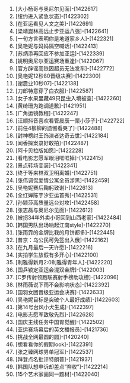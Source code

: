 
1. [大小杨哥与奥尼尔见面]-[1422617]
1. [纽约进入紧急状态]-[1422302]
1. [在亚运看见人文之美]-[1422691]
1. [梁靖崑林高远止步亚运八强]-[1422641]
1. [一句方言表明你是地道家乡人]-[1422321]
1. [吴艳妮与妈妈隔空喊话]-[1422413]
1. [苏炳添再回应不参加亚运]-[1422339]
1. [姚明奥尼尔亚运赛场重逢]-[1422067]
1. [官方辟谣高铁因超员无法发车]-[1422772]
1. [吴艳妮12秒80晋级决赛]-[1422300]
1. [谢震业10秒07]-[1422138]
1. [刀郎特意穿了白衣服]-[1422587]
1. [女子水果里藏49只昆虫入境被查]-[1422260]
1. [黄绮珊为跑调道歉]-[1421951]
1. [广角运镜教程]-[1422247]
1. [汪顺抖音喜欢看管晨辰一栗小莎子]-[1422722]
1. [前任4柳柳的遗憾看哭了]-[1422488]
1. [封神榜纣王饰演者达奇去世]-[1422184]
1. [闻香探案录好敢拍]-[1422487]
1. [阿卡贝拉版如愿]-[1422228]
1. [看电影志愿军眼泪哐哐掉]-[1422415]
1. [景点转场变装]-[1422341]
1. [终于等来林双卫明离婚]-[1422751]
1. [张伟调侃爱情公寓全员涉黑]-[1422459]
1. [吴艳妮赛后鞠躬致谢]-[1422613]
1. [全红婵陈芋汐亚运首秀]-[1422531]
1. [孙颖莎高质量远台对攻]-[1422458]
1. [张志磊与奥尼尔见面]-[1422612]
1. [被拐34年外卖小哥回到山西老家]-[1422484]
1. [韩国男队出场响起江南style]-[1422270]
1. [张雨霏的金牌比我的月饼都多]-[1422445]
1. [普京：乌公民可免签出入俄]-[1422162]
1. [在九月最后一天许愿]-[1422216]
1. [实拍学生放假有多开心]-[1422100]
1. [利雅得新月2:0利雅得青年人]-[1422220]
1. [国乒锁定亚运会混双金牌]-[1422003]
1. [C罗传射领跑联赛射手榜助攻榜]-[1422096]
1. [林雨薇说下雨不会影响状态]-[1422392]
1. [国羽女团晋级亚运会决赛]-[1422633]
1. [吴艳妮目标是突破个人最好成绩]-[1422603]
1. [第14号台风小犬生成]-[1422397]
1. [电影志愿军致敬先烈]-[1422628]
1. [国庆主线任务中国胃觉醒]-[1422502]
1. [亚运赛场幕后的英文播报员]-[1421736]
1. [挑战全网最圆的圆]-[1420240]
1. [想看看你的假期look]-[1422391]
1. [张之臻网球男单冠军]-[1422537]
1. [拜登点名批评特朗普]-[1421937]
1. [韩国队想申诉却差点“弃权”]-[1422214]
1. [15个艺术家画同一题材]-[1422040]